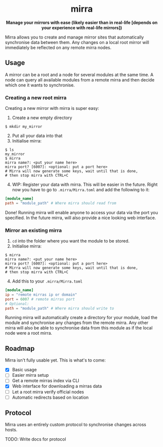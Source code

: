 <div align="center">
<h1>mirra</h1>
<p><strong>
Manage your mirrors with ease (likely easier than in real-life
[depends on your experience with real-life mirrors])
</strong></p>
</div>

Mirra allows you to create and manage mirror sites that automatically synchronise data between
them. Any changes on a local root mirror will immediately be reflected on any remote mirra nodes.

## Usage

A mirror can be a root and a node for several modules at the same time. A node can query all
available modules from a remote mirra and then decide which one it wants to synchronise.

### Creating a new root mirra

Creating a new mirror with mirra is super easy:

1. Create a new empty directory

```shell
$ mkdir my_mirror
```

2. Put all your data into that
3. Initialise mirra:

```shell
$ ls
my_mirror
$ mirra
mirra name?: <put your name here>
mirra port? [6007]: <optional: put a port here>
# Mirra will now generate some keys, wait until that is done,
# then stop mirra with CTRL+C
```

4. WIP: Register your data with mirra. This will be easier in the future. Right now you have to go 
to `.mirra/Mirra.toml` and add the following to it:

```toml
[module_name]
path = "module_path" # Where mirra should read from
```

Done! Running mirra will enable anyone to access your data via the port you specified.
In the future mirra, will also provide a nice looking web interface.

### Mirror an existing mirra

1. `cd` into the folder where you want the module to be stored.
2. Initialise mirra:
```shell
$ mirra
mirra name?: <put your name here>
mirra port? [6007]: <optional: put a port here>
# Mirra will now generate some keys, wait until that is done,
# then stop mirra with CTRL+C
```
4. Add this to your `.mirra/Mirra.toml`

```toml
[module_name]
ip = "remote mirras ip or domain"
port = 6007 # remote mirras port
# Optional:
path = "module_path" # Where mirra should write to
```

Running mirra will automatically create a directory for your module, load the module and synchronise
any changes from the remote mirra. Any other mirra will also be able to synchronise data from this
module as if the local node were a root mirra.

## Roadmap

Mirra isn't fully usable yet. This is what's to come:

- [x] Basic usage
- [ ] Easier mirra setup
- [ ] Get a remote mirras index via CLI
- [x] Web interface for downloading a mirras data
- [ ] Let a root mirra verify official nodes
- [ ] Automatic redirects based on location

## Protocol

Mirra uses an entirely custom protocol to synchronise changes across hosts.

TODO: Write docs for protocol
